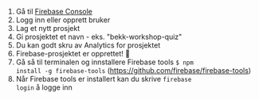 
1.  Gå til [Firebase Console](console.firebase.google.com)
2.  Logg inn eller opprett bruker
3.  Lag et nytt prosjekt
4.  Gi prosjektet et navn - eks. "bekk-workshop-quiz"
5.  Du kan godt skru av Analytics for prosjektet
6.  Firebase-prosjektet er opprettet! 🎉
7.  Gå så til terminalen og innstallere Firebase tools <code>$ npm install -g firebase-tools</code> (https://github.com/firebase/firebase-tools)
8.  Når Firebase tools er installert kan du skrive <code>firebase login</code> å logge inn
